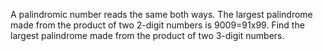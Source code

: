 A palindromic number reads the same both ways. The largest palindrome made from the product of two 2-digit numbers is
9009=91x99.
Find the largest palindrome made from the product of two 3-digit numbers.